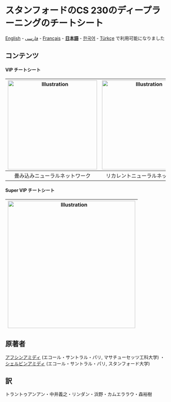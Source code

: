 # スタンフォードのCS 230のディープラーニングのチートシート

[English](https://github.com/afshinea/stanford-cs-230-deep-learning/tree/master/en) -  [فارسی](https://github.com/afshinea/stanford-cs-230-deep-learning/tree/master/fa) -  [Français](https://github.com/afshinea/stanford-cs-230-deep-learning/tree/master/fr) - [**日本語**](https://github.com/afshinea/stanford-cs-230-deep-learning/tree/master/ja) - [한국어](https://stanford.edu/~shervine/l/ko/teaching/cs-230/cheatsheet-convolutional-neural-networks) -  [Türkçe](https://github.com/afshinea/stanford-cs-230-deep-learning/tree/master/tr) で利用可能になりました

## コンテンツ
#### VIP チートシート
|<a href="https://github.com/afshinea/stanford-cs-230-deep-learning/blob/master/ja/cheatsheet-convolutional-neural-networks.pdf"><img src="https://stanford.edu/~shervine/teaching/cs-230/illustrations/cover/ja-001.png?" alt="Illustration" width="280px"/></a>|<a href="https://github.com/afshinea/stanford-cs-230-deep-learning/blob/master/ja/cheatsheet-recurrent-neural-networks.pdf"><img src="https://stanford.edu/~shervine/teaching/cs-230/illustrations/cover/ja-002.png?" alt="Illustration" width="280px"/></a>|<a href="https://github.com/afshinea/stanford-cs-230-deep-learning/blob/master/ja/cheatsheet-deep-learning-tips-tricks.pdf"><img src="https://stanford.edu/~shervine/teaching/cs-230/illustrations/cover/ja-003.png?" alt="Illustration" width="280px"/></a>|
|:--:|:--:|:--:|
|畳み込みニューラルネットワーク|リカレントニューラルネットワーク|アドバイスやコツ|

#### Super VIP チートシート
|<a href="https://github.com/afshinea/stanford-cs-230-deep-learning/blob/master/ja/super-cheatsheet-deep-learning.pdf"><img src="https://stanford.edu/~shervine/teaching/cs-230/illustrations/cover/ja-004.png?" alt="Illustration" width="400px"/></a>|
|---|

## 原著者
[アフシンアミディ](https://twitter.com/afshinea) (エコール・サントラル・パリ, マサチューセッツ工科大学) ・ [シェルビンアミディ](https://twitter.com/shervinea) (エコール・サントラル・パリ, スタンフォード大学)

## 訳
トラントゥアンアン・中井義之・リンダン・浜野・カムエララウ・森裕樹
